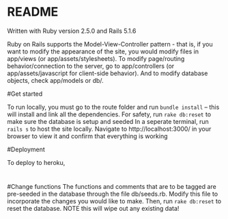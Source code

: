 # README

Written with Ruby version 2.5.0 and Rails 5.1.6 

Ruby on Rails supports the Model-View-Controller pattern - that is, if you want to modify the appearance of the site, you would modify files in app/views (or app/assets/stylesheets). To modify page/routing behavior/connection to the server, go to app/controllers (or app/assets/javascript for client-side behavior). And to modify database objects, check app/models or db/. 

#Get started

To run locally, you must go to the route folder and run `bundle install` – this will install and link all the dependencies. 
For safety, run `rake db:reset` to make sure the database is setup and seeded
In a seperate terminal, run `rails s` to host the site locally. Navigate to http://localhost:3000/ in your browser to view it and confirm that everything is working

#Deployment

To deploy to heroku, 

#

#Change functions
The functions and comments that are to be tagged are pre-seeded in the database through the file db/seeds.rb. Modify this file to incorporate the changes you would like to make. Then, run `rake db:reset` to reset the database. NOTE this will wipe out any existing data! 